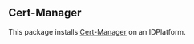 ## Cert-Manager

This package installs [Cert-Manager](https://github.com/cert-manager/cert-manager) on an IDPlatform.